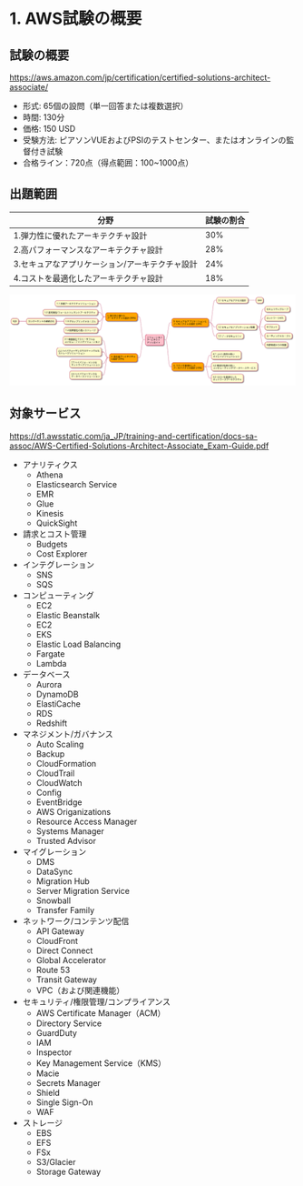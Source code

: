 
# 1. AWS試験の概要

## 試験の概要
https://aws.amazon.com/jp/certification/certified-solutions-architect-associate/

* 形式: 65個の設問（単一回答または複数選択）
* 時間: 130分
* 価格: 150 USD
* 受験方法: ピアソンVUEおよびPSIのテストセンター、またはオンラインの監督付き試験
* 合格ライン：720点（得点範囲：100~1000点）

## 出題範囲

| 分野 | 試験の割合 |
|--|--|
| 1.弾力性に優れたアーキテクチャ設計 | 30% |
| 2.高パフォーマンスなアーキテクチャ設計 | 28% |
| 3.セキュアなアプリケーション/アーキテクチャ設計 | 24% |
| 4.コストを最適化したアーキテクチャ設計 | 18% |

![](assets/exam-coverage.svg)

## 対象サービス
https://d1.awsstatic.com/ja_JP/training-and-certification/docs-sa-assoc/AWS-Certified-Solutions-Architect-Associate_Exam-Guide.pdf

* アナリティクス
    * Athena
    * Elasticsearch Service
    * EMR
    * Glue
    * Kinesis
    * QuickSight
* 請求とコスト管理
    * Budgets
    * Cost Explorer
* インテグレーション
    * SNS
    * SQS
* コンピューティング
    * EC2
    * Elastic Beanstalk
    * EC2
    * EKS
    * Elastic Load Balancing
    * Fargate
    * Lambda
* データベース
    * Aurora
    * DynamoDB
    * ElastiCache
    * RDS
    * Redshift
* マネジメント/ガバナンス
    * Auto Scaling
    * Backup
    * CloudFormation
    * CloudTrail
    * CloudWatch
    * Config
    * EventBridge
    * AWS Origanizations
    * Resource Access Manager
    * Systems Manager
    * Trusted Advisor
* マイグレーション
    * DMS
    * DataSync
    * Migration Hub
    * Server Migration Service
    * Snowball
    * Transfer Family
* ネットワーク/コンテンツ配信
    * API Gateway
    * CloudFront
    * Direct Connect
    * Global Accelerator
    * Route 53
    * Transit Gateway
    * VPC（および関連機能）
* セキュリティ/権限管理/コンプライアンス
    * AWS Certificate Manager（ACM）
    * Directory Service
    * GuardDuty
    * IAM
    * Inspector
    * Key Management Service（KMS）
    * Macie
    * Secrets Manager
    * Shield
    * Single Sign-On
    * WAF
* ストレージ
    * EBS
    * EFS
    * FSx
    * S3/Glacier
    * Storage Gateway
